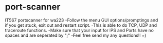 # port-scanner
IT567 portscanner for wa223
  -Follow the menu GUI options/promptings and if you get stuck, exit out and restart script.
  -This is able to do TCP, UDP and traceroute functions.
  -Make sure that your input for IPS and Ports have no spaces and are seperated by ";"
  -Feel free send my any questions!! =)
